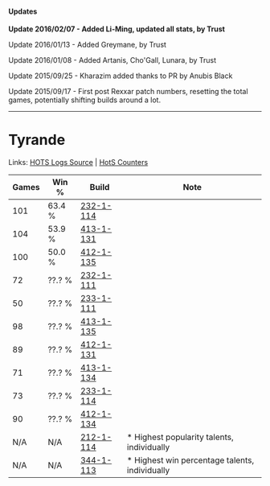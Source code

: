 #### Updates
**Update 2016/02/07 - Added Li-Ming, updated all stats, by Trust**

Update 2016/01/13 - Added Greymane, by Trust

Update 2016/01/08 - Added Artanis, Cho'Gall, Lunara, by Trust

Update 2015/09/25 - Kharazim added thanks to PR by Anubis Black

Update 2015/09/17 - First post Rexxar patch numbers, resetting the total games, potentially shifting builds around a lot.

***

# Tyrande

Links: [HOTS Logs Source](https://www.hotslogs.com/Sitewide/HeroDetails?Hero=Tyrande) | [HotS Counters](http://hotscounters.com/#/hero/Tyrande)

Games  | Win %  | Build     | Note
-----  | -----  | -----     | ----
101    | 63.4 % | [232-1-114](http://www.heroesfire.com/hots/talent-calculator/tyrande#l05Q) | 
104    | 53.9 % | [413-1-131](http://www.heroesfire.com/hots/talent-calculator/tyrande#rv-x) | 
100    | 50.0 % | [412-1-135](http://www.heroesfire.com/hots/talent-calculator/tyrande#rtYl) | 
72     | ??.? % | [232-1-111](http://www.heroesfire.com/hots/talent-calculator/tyrande#l05N) | 
50     | ??.? % | [233-1-111](http://www.heroesfire.com/hots/talent-calculator/tyrande#l2Xd) | 
98     | ??.? % | [413-1-135](http://www.heroesfire.com/hots/talent-calculator/tyrande#rv-_) | 
89     | ??.? % | [412-1-131](http://www.heroesfire.com/hots/talent-calculator/tyrande#rtYh) | 
71     | ??.? % | [413-1-134](http://www.heroesfire.com/hots/talent-calculator/tyrande#rv--) | 
73     | ??.? % | [233-1-114](http://www.heroesfire.com/hots/talent-calculator/tyrande#l2Xg) | 
90     | ??.? % | [412-1-134](http://www.heroesfire.com/hots/talent-calculator/tyrande#rtYk) | 
N/A    | N/A    | [212-1-114](http://www.heroesfire.com/hots/talent-calculator/tyrande#kFGQ) | * Highest popularity talents, individually
N/A    | N/A    | [344-1-113](http://www.heroesfire.com/hots/talent-calculator/tyrande#pHXP) | * Highest win percentage talents, individually
